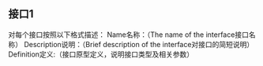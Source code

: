 ## 接口1
对每个接口按照以下格式描述：
Name名称：（The name of the interface接口名称）
Description说明：（Brief description of the interface对接口的简短说明）
Definition定义:（接口原型定义，说明接口类型及相关参数）